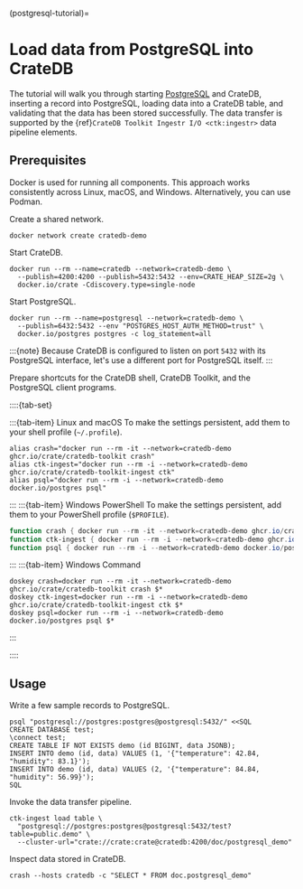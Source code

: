 (postgresql-tutorial)=
# Load data from PostgreSQL into CrateDB

The tutorial will walk you through starting [PostgreSQL] and CrateDB,
inserting a record into PostgreSQL, loading data into a CrateDB table,
and validating that the data has been stored successfully.
The data transfer is supported by the
{ref}`CrateDB Toolkit Ingestr I/O <ctk:ingestr>` data pipeline elements.

## Prerequisites

Docker is used for running all components. This approach works consistently
across Linux, macOS, and Windows. Alternatively, you can use Podman.

Create a shared network.
```shell
docker network create cratedb-demo
```

Start CrateDB.
```shell
docker run --rm --name=cratedb --network=cratedb-demo \
  --publish=4200:4200 --publish=5432:5432 --env=CRATE_HEAP_SIZE=2g \
  docker.io/crate -Cdiscovery.type=single-node
```

Start PostgreSQL.
```shell
docker run --rm --name=postgresql --network=cratedb-demo \
  --publish=6432:5432 --env "POSTGRES_HOST_AUTH_METHOD=trust" \
  docker.io/postgres postgres -c log_statement=all
```
:::{note}
Because CrateDB is configured to listen on port `5432` with its PostgreSQL
interface, let's use a different port for PostgreSQL itself.
:::

Prepare shortcuts for the CrateDB shell, CrateDB Toolkit, and the PostgreSQL client
programs.

::::{tab-set}

:::{tab-item} Linux and macOS
To make the settings persistent, add them to your shell profile (`~/.profile`).
```shell
alias crash="docker run --rm -it --network=cratedb-demo ghcr.io/crate/cratedb-toolkit crash"
alias ctk-ingest="docker run --rm -i --network=cratedb-demo ghcr.io/crate/cratedb-toolkit-ingest ctk"
alias psql="docker run --rm -i --network=cratedb-demo docker.io/postgres psql"
```
:::
:::{tab-item} Windows PowerShell
To make the settings persistent, add them to your PowerShell profile (`$PROFILE`).
```powershell
function crash { docker run --rm -it --network=cratedb-demo ghcr.io/crate/cratedb-toolkit crash @args }
function ctk-ingest { docker run --rm -i --network=cratedb-demo ghcr.io/crate/cratedb-toolkit-ingest ctk @args }
function psql { docker run --rm -i --network=cratedb-demo docker.io/postgres psql @args }
```
:::
:::{tab-item} Windows Command
```shell
doskey crash=docker run --rm -it --network=cratedb-demo ghcr.io/crate/cratedb-toolkit crash $*
doskey ctk-ingest=docker run --rm -i --network=cratedb-demo ghcr.io/crate/cratedb-toolkit-ingest ctk $*
doskey psql=docker run --rm -i --network=cratedb-demo docker.io/postgres psql $*
```
:::

::::

## Usage

Write a few sample records to PostgreSQL.
```shell
psql "postgresql://postgres:postgres@postgresql:5432/" <<SQL
CREATE DATABASE test;
\connect test;
CREATE TABLE IF NOT EXISTS demo (id BIGINT, data JSONB);
INSERT INTO demo (id, data) VALUES (1, '{"temperature": 42.84, "humidity": 83.1}');
INSERT INTO demo (id, data) VALUES (2, '{"temperature": 84.84, "humidity": 56.99}');
SQL
```

Invoke the data transfer pipeline.
```shell
ctk-ingest load table \
  "postgresql://postgres:postgres@postgresql:5432/test?table=public.demo" \
  --cluster-url="crate://crate:crate@cratedb:4200/doc/postgresql_demo"
```

Inspect data stored in CrateDB.
```shell
crash --hosts cratedb -c "SELECT * FROM doc.postgresql_demo"
```


[PostgreSQL]: https://www.postgresql.org/
